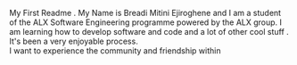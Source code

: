 My First Readme .
My Name is Breadi Mitini Ejiroghene and I am a student of the ALX Software Engineering programme powered by the ALX group. 
I am learning how to develop software and code and a lot of other cool stuff . It's been a very enjoyable process.  
I want to experience the community and friendship within 
